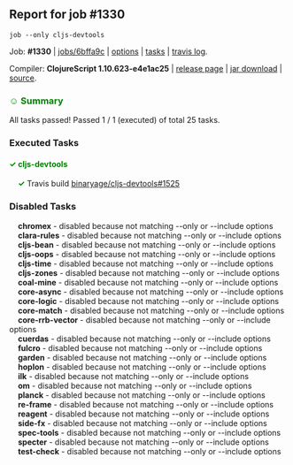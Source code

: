 ## Report for job #1330
```
job --only cljs-devtools
```


Job: **#1330** | [jobs/6bffa9c](https://github.com/cljs-oss/canary/commit/6bffa9c77682769045dc3ddfffd126e98116affb) | [options](options.edn) | [tasks](tasks.edn) | [travis log](https://travis-ci.org/cljs-oss/canary/builds/665972089).

Compiler: **ClojureScript 1.10.623-e4e1ac25** | [release page](https://github.com/cljs-oss/canary/releases/tag/r1.10.623-e4e1ac25) | [jar download](https://github.com/cljs-oss/canary/releases/download/r1.10.623-e4e1ac25/clojurescript-1.10.623-e4e1ac25.jar) | [source](https://github.com/clojure/clojurescript/commit/e4e1ac2520a2d5a1e5affdfc0a92a59da9dbbd2f).

### <b style='color:green'>☺ Summary</b>

All tasks passed! Passed 1 / 1 (executed) of total 25 tasks.

### Executed Tasks

#### <b style='color:green'>&#x2713; cljs-devtools</b>
&nbsp;&nbsp;&nbsp;&nbsp;<b style='color:green'>&#x2713;</b> Travis build [binaryage/cljs-devtools#1525](https://travis-ci.org/binaryage/cljs-devtools/builds/665973211)<br>

### Disabled Tasks

&nbsp;&nbsp;&nbsp;&nbsp;**chromex** - disabled because not matching --only or --include options<br>
&nbsp;&nbsp;&nbsp;&nbsp;**clara-rules** - disabled because not matching --only or --include options<br>
&nbsp;&nbsp;&nbsp;&nbsp;**cljs-bean** - disabled because not matching --only or --include options<br>
&nbsp;&nbsp;&nbsp;&nbsp;**cljs-oops** - disabled because not matching --only or --include options<br>
&nbsp;&nbsp;&nbsp;&nbsp;**cljs-time** - disabled because not matching --only or --include options<br>
&nbsp;&nbsp;&nbsp;&nbsp;**cljs-zones** - disabled because not matching --only or --include options<br>
&nbsp;&nbsp;&nbsp;&nbsp;**coal-mine** - disabled because not matching --only or --include options<br>
&nbsp;&nbsp;&nbsp;&nbsp;**core-async** - disabled because not matching --only or --include options<br>
&nbsp;&nbsp;&nbsp;&nbsp;**core-logic** - disabled because not matching --only or --include options<br>
&nbsp;&nbsp;&nbsp;&nbsp;**core-match** - disabled because not matching --only or --include options<br>
&nbsp;&nbsp;&nbsp;&nbsp;**core-rrb-vector** - disabled because not matching --only or --include options<br>
&nbsp;&nbsp;&nbsp;&nbsp;**cuerdas** - disabled because not matching --only or --include options<br>
&nbsp;&nbsp;&nbsp;&nbsp;**fulcro** - disabled because not matching --only or --include options<br>
&nbsp;&nbsp;&nbsp;&nbsp;**garden** - disabled because not matching --only or --include options<br>
&nbsp;&nbsp;&nbsp;&nbsp;**hoplon** - disabled because not matching --only or --include options<br>
&nbsp;&nbsp;&nbsp;&nbsp;**ilk** - disabled because not matching --only or --include options<br>
&nbsp;&nbsp;&nbsp;&nbsp;**om** - disabled because not matching --only or --include options<br>
&nbsp;&nbsp;&nbsp;&nbsp;**planck** - disabled because not matching --only or --include options<br>
&nbsp;&nbsp;&nbsp;&nbsp;**re-frame** - disabled because not matching --only or --include options<br>
&nbsp;&nbsp;&nbsp;&nbsp;**reagent** - disabled because not matching --only or --include options<br>
&nbsp;&nbsp;&nbsp;&nbsp;**side-fx** - disabled because not matching --only or --include options<br>
&nbsp;&nbsp;&nbsp;&nbsp;**spec-tools** - disabled because not matching --only or --include options<br>
&nbsp;&nbsp;&nbsp;&nbsp;**specter** - disabled because not matching --only or --include options<br>
&nbsp;&nbsp;&nbsp;&nbsp;**test-check** - disabled because not matching --only or --include options<br>